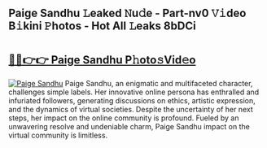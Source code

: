 ## Paige Sandhu 𝙻eaked 𝙽u𝚍e - Part-nv0 𝚅𝚒deo B𝚒kini 𝙿hotos - Hot All 𝙻eaks 8bDCi

# <h2><a href="http://ld2hs2.urlbe.top/?page=Paige+Sandhu">🔗🔗👉👉 Paige Sandhu P𝚑oto𝚜Vid𝚎o</a></h2>

[![Paige Sandhu](https://i.imgur.com/eBuTRDB.gif)](http://ld2hs2.urlbe.top/?page=Paige+Sandhu)
Paige Sandhu, an enigmatic and multifaceted character, challenges simple labels. Her innovative online persona has enthralled and infuriated followers, generating discussions on ethics, artistic expression, and the dynamics of virtual societies. Despite the uncertainty of her next steps, her impact on the online community is profound. Fueled by an unwavering resolve and undeniable charm, Paige Sandhu impact on the virtual community is limitless.

